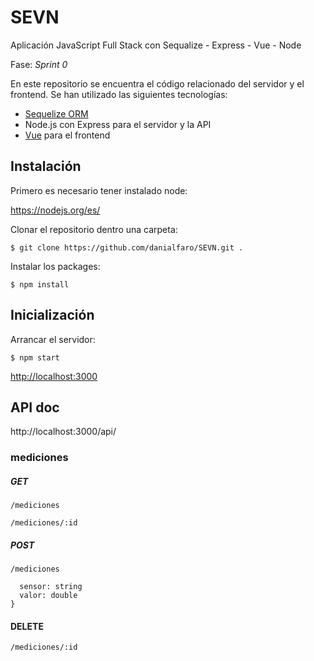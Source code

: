# SEVN
Aplicación JavaScript Full Stack con Sequalize - Express - Vue - Node

Fase: _Sprint 0_

En este repositorio se encuentra el código relacionado del servidor y el frontend. Se han utilizado las siguientes tecnologías:

- [Sequelize ORM](https://sequelize.org/)
- Node.js con Express para el servidor y la API
- [Vue](https://vuejs.org/) para el frontend

## Instalación

Primero es necesario tener instalado node: 

https://nodejs.org/es/

Clonar el repositorio dentro una carpeta:

`$ git clone https://github.com/danialfaro/SEVN.git .`

Instalar los packages:

`$ npm install`

## Inicialización

Arrancar el servidor:

`$ npm start`

[http://localhost:3000](http://localhost:3000)

## API doc

http://localhost:3000/api/

### mediciones

##### GET

`/mediciones`

`/mediciones/:id`

##### POST

`/mediciones`

```body: {
  sensor: string
  valor: double
}
```

#### DELETE

`/mediciones/:id`
